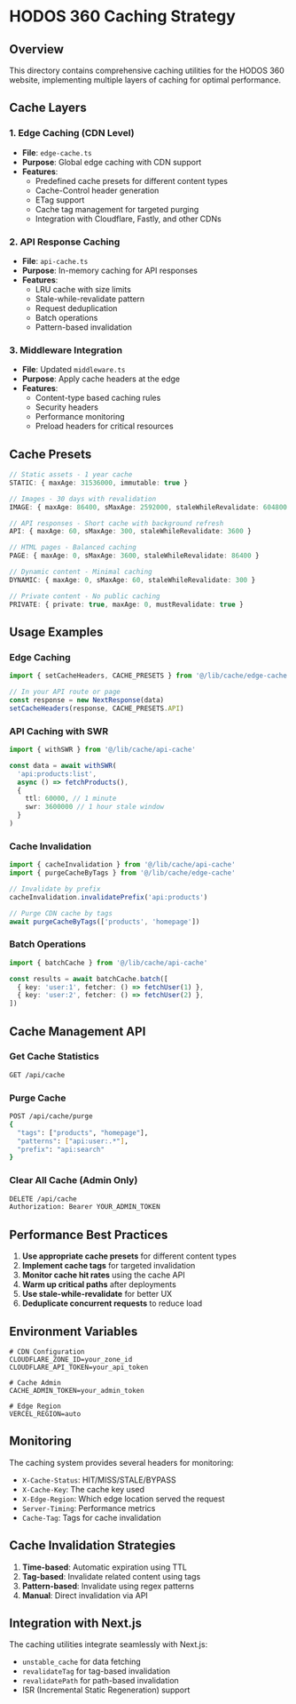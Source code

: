 # HODOS 360 Caching Strategy

## Overview

This directory contains comprehensive caching utilities for the HODOS 360 website, implementing multiple layers of caching for optimal performance.

## Cache Layers

### 1. Edge Caching (CDN Level)
- **File**: `edge-cache.ts`
- **Purpose**: Global edge caching with CDN support
- **Features**:
  - Predefined cache presets for different content types
  - Cache-Control header generation
  - ETag support
  - Cache tag management for targeted purging
  - Integration with Cloudflare, Fastly, and other CDNs

### 2. API Response Caching
- **File**: `api-cache.ts`
- **Purpose**: In-memory caching for API responses
- **Features**:
  - LRU cache with size limits
  - Stale-while-revalidate pattern
  - Request deduplication
  - Batch operations
  - Pattern-based invalidation

### 3. Middleware Integration
- **File**: Updated `middleware.ts`
- **Purpose**: Apply cache headers at the edge
- **Features**:
  - Content-type based caching rules
  - Security headers
  - Performance monitoring
  - Preload headers for critical resources

## Cache Presets

```typescript
// Static assets - 1 year cache
STATIC: { maxAge: 31536000, immutable: true }

// Images - 30 days with revalidation
IMAGE: { maxAge: 86400, sMaxAge: 2592000, staleWhileRevalidate: 604800 }

// API responses - Short cache with background refresh
API: { maxAge: 60, sMaxAge: 300, staleWhileRevalidate: 3600 }

// HTML pages - Balanced caching
PAGE: { maxAge: 0, sMaxAge: 3600, staleWhileRevalidate: 86400 }

// Dynamic content - Minimal caching
DYNAMIC: { maxAge: 0, sMaxAge: 60, staleWhileRevalidate: 300 }

// Private content - No public caching
PRIVATE: { private: true, maxAge: 0, mustRevalidate: true }
```

## Usage Examples

### Edge Caching
```typescript
import { setCacheHeaders, CACHE_PRESETS } from '@/lib/cache/edge-cache'

// In your API route or page
const response = new NextResponse(data)
setCacheHeaders(response, CACHE_PRESETS.API)
```

### API Caching with SWR
```typescript
import { withSWR } from '@/lib/cache/api-cache'

const data = await withSWR(
  'api:products:list',
  async () => fetchProducts(),
  { 
    ttl: 60000, // 1 minute
    swr: 3600000 // 1 hour stale window
  }
)
```

### Cache Invalidation
```typescript
import { cacheInvalidation } from '@/lib/cache/api-cache'
import { purgeCacheByTags } from '@/lib/cache/edge-cache'

// Invalidate by prefix
cacheInvalidation.invalidatePrefix('api:products')

// Purge CDN cache by tags
await purgeCacheByTags(['products', 'homepage'])
```

### Batch Operations
```typescript
import { batchCache } from '@/lib/cache/api-cache'

const results = await batchCache.batch([
  { key: 'user:1', fetcher: () => fetchUser(1) },
  { key: 'user:2', fetcher: () => fetchUser(2) },
])
```

## Cache Management API

### Get Cache Statistics
```bash
GET /api/cache
```

### Purge Cache
```bash
POST /api/cache/purge
{
  "tags": ["products", "homepage"],
  "patterns": ["api:user:.*"],
  "prefix": "api:search"
}
```

### Clear All Cache (Admin Only)
```bash
DELETE /api/cache
Authorization: Bearer YOUR_ADMIN_TOKEN
```

## Performance Best Practices

1. **Use appropriate cache presets** for different content types
2. **Implement cache tags** for targeted invalidation
3. **Monitor cache hit rates** using the cache API
4. **Warm up critical paths** after deployments
5. **Use stale-while-revalidate** for better UX
6. **Deduplicate concurrent requests** to reduce load

## Environment Variables

```env
# CDN Configuration
CLOUDFLARE_ZONE_ID=your_zone_id
CLOUDFLARE_API_TOKEN=your_api_token

# Cache Admin
CACHE_ADMIN_TOKEN=your_admin_token

# Edge Region
VERCEL_REGION=auto
```

## Monitoring

The caching system provides several headers for monitoring:
- `X-Cache-Status`: HIT/MISS/STALE/BYPASS
- `X-Cache-Key`: The cache key used
- `X-Edge-Region`: Which edge location served the request
- `Server-Timing`: Performance metrics
- `Cache-Tag`: Tags for cache invalidation

## Cache Invalidation Strategies

1. **Time-based**: Automatic expiration using TTL
2. **Tag-based**: Invalidate related content using tags
3. **Pattern-based**: Invalidate using regex patterns
4. **Manual**: Direct invalidation via API

## Integration with Next.js

The caching utilities integrate seamlessly with Next.js:
- `unstable_cache` for data fetching
- `revalidateTag` for tag-based invalidation
- `revalidatePath` for path-based invalidation
- ISR (Incremental Static Regeneration) support